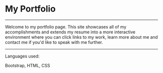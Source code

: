 <h1>My Portfolio</h1>
<hr large>

Welcome to my portfolio page. This site showcases all of my accomplishments and extends my resume into a more interactive environment where you can click links to my work, learn more about me and contact me if you'd like to speak with me further.
<hr large>

Languages used:

Bootstrap, HTML, CSS
